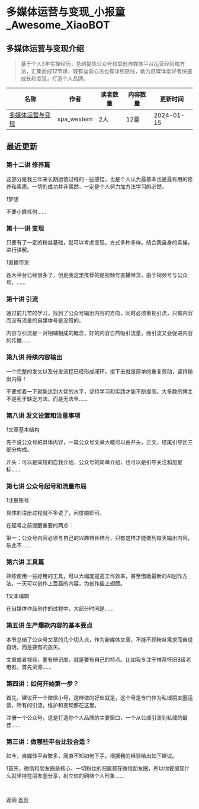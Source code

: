 # 多媒体运营与变现_小报童_Awesome_XiaoBOT

## 多媒体运营与变现介绍
> 基于个人3年实操经历，总结提炼公众号和其他自媒体平台运营经验和方法，汇集而成12节课，既有运营心法也有详细路线，助力自媒体爱好者快速成长和变现，打造个人品牌。  
  


|名称|作者|读者数量|内容数量|更新时间|
|---|---|---|---|---|
|[多媒体运营与变现](https://xiaobot.net/p/202401?refer=9c3f1c95-a052-465a-9902-f6d75080262a)|spa_western|2人|12篇|2024-01-15|

## 最近更新
### 第十二讲 修养篇

这部分是我三年来长期运营过程的一些感悟，也是个人认为最基本也是最有用的修养和素质。一切的成功并非偶然，一定是个人努力加方法学习的必然。

1梦想

不要小瞧任何......

### 第十一讲 变现

只要有了一定的粉丝基础，就可以考虑变现，方式多种多样。结合我自身的实操，进行讲解。

1直播带货

各大平台已经很多了，但是我这里推荐的是视频号直播带货，由于视频号与公众号，......

### 第十讲 引流

通过前几节的学习，找到了公众号输出内容的方向，同时必须重视引流，只有内容而没有流量的自媒体号是没用的。

内容与引流是一对相辅相成的概念，好的内容自然吸引流量，而引流又会促进内容的传播......

### 第九讲 持续内容输出

一个完整的发文以及分发流程已经形成闭环，接下去就是简单的重复劳动，坚持输出内容！

不要想着一下就能达到大佬的水平，坚持学习和实践才能不断提高。大多数的博主不是死于缺乏方法，而是无法坚......

### 第八讲 发文设置和注意事项

1文章基本结构

先不说公众号的具体内容，一篇公众号文章大概可以由开头，正文，结尾引导区三部分构成。

开头：可以是简短的自我介绍，公众号的简单介绍，也可以是引导关注和加星标......

### 第七讲 公众号起号和流量布局

1注册账号

具体的注册过程就不多说了，问度娘即可。

在起号之前提醒重要的两点：

第一：公众号内容必须与自己的兴趣特长结合，只有这样才能做到每天输出内容，乐此不......

### 第六讲 工具篇

熟练使用一些好用的工具，可以大幅度提高工作效率，甚至借助最新的AI创作方法，一天可以创作上百篇的内容，为创作插上翅膀。

1文本编辑

在自媒体作品创作的过程中，大部分时间是......

### 第五讲 生产爆款内容的基本要点

本节总结了公众号文章的几个切入点，作为新媒体文章，不能不顾粉丝需求而自说自话，而是要有的放矢。

文章或者视频，要有辨识度，就是要有自己的特点。比如我专注于推荐怀旧B级老电影，首先资源......

### 第四讲：如何开始第一步？

首先，建议开一个微信小号，这样做的好处就是，这个号是专门作为私域朋友圈运营，所有的引流，维护和变现都在这里。

注册一个公众号，这是打造你个人品牌的主要窗口，一个从公域引流到私域的最佳......

### 第三讲：做哪些平台比较合适？

如今，自媒体平台繁多，简直不知如何下手，根据我的经验给出如下建议。

1首先，微信和朋友圈是核心，一切粉丝的归属都在微信朋友圈，所以你要展现什么就坚持在朋友圈分享，树立你的网络个人形象......


<a href="https://github.com/Reno9527/awesome-xiaobot" style="color: white; text-decoration: none;">awesome-xiaobot</a>

返回 [首页](../README.md)
